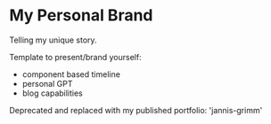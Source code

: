 # My Personal Brand
Telling my unique story. 

Template to present/brand yourself:
- component based timeline
- personal GPT
- blog capabilities



Deprecated and replaced with my published portfolio: 'jannis-grimm'

